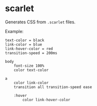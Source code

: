 # scarlet
Generates CSS from `.scarlet` files.

Example:

```styl
text-color = black
link-color = blue
link-hover-color = red
transition-speed = 200ms

body
	font-size 100%
	color text-color

a
	color link-color
	transition all transition-speed ease
	
	:hover
		color link-hover-color
```
